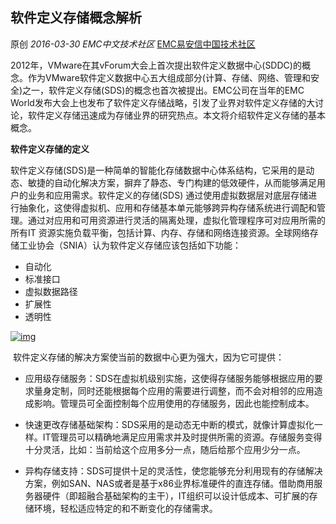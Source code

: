 ## 软件定义存储概念解析

原创 *2016-03-30* *EMC中文技术社区* [EMC易安信中国技术社区](https://mp.weixin.qq.com/s?__biz=MjM5NjY0NzAwMg==&mid=403383218&idx=1&sn=a3ca5987f5ba3295f798dd910d3cedb6&scene=21##)

​      2012年，VMware在其vForum大会上首次提出软件定义数据中心(SDDC)的概念。作为VMware软件定义数据中心五大组成部分(计算、存储、网络、管理和安全)之一，软件定义存储(SDS)的概念也首次被提出。EMC公司在当年的EMC World发布大会上也发布了软件定义存储战略，引发了业界对软件定义存储的大讨论，软件定义存储迅速成为存储业界的研究热点。本文将介绍软件定义存储的基本概念。

 

 

**软件定义存储的定义**

 

软件定义存储(SDS)是一种简单的智能化存储数据中心体系结构，它采用的是动态、敏捷的自动化解决方案，摒弃了静态、专门构建的低效硬件，从而能够满足用户的业务和应用需求。软件定义的存储(SDS) 通过使用虚拟数据层对底层存储进行抽象化，这使得虚拟机、应用和存储基本单元能够跨异构存储系统进行调配和管理。通过对应用和可用资源进行灵活的隔离处理，虚拟化管理程序可对应用所需的所有IT 资源实施负载平衡，包括计算、内存、存储和网络连接资源。全球网络存储工业协会（SNIA）认为软件定义存储应该包括如下功能：

 

- 自动化
- 标准接口
- 虚拟数据路径
- 扩展性
- 透明性

 

[![img](http://mmbiz.qpic.cn/mmbiz/TztEwAzAQIUCcRXTLDHG91cHrVvicJq7veDnTJapItC835NDtfJ9t4ueRjuxTnZAnDiaIm5Ma73XibdLlcEe8WXrw/640?wx_fmt=png&tp=webp&wxfrom=5&wx_lazy=1)]()

​    软件定义存储的解决方案使当前的数据中心更为强大，因为它可提供：

 

- 应用级存储服务：SDS在虚拟机级别实施，这使得存储服务能够根据应用的要求量身定制，同时还能根据每个应用的需要进行调整，而不会对相邻的应用造成影响。管理员可全面控制每个应用使用的存储服务，因此也能控制成本。

 

- 快速更改存储基础架构：SDS采用的是动态无中断的模式，就像计算虚拟化一样。IT管理员可以精确地满足应用需求并及时提供所需的资源。存储服务变得十分灵活，比如：当前给这个应用多分一点，随后给那个应用少分一点。

 

- 异构存储支持：SDS可提供十足的灵活性，使您能够充分利用现有的存储解决方案，例如SAN、NAS或者是基于x86业界标准硬件的直连存储。借助商用服务器硬件（即超融合基础架构的主干），IT组织可以设计低成本、可扩展的存储环境，轻松适应特定的和不断变化的存储需求。